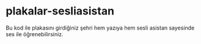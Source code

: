 # plakalar-sesliasistan

Bu kod ile plakasını girdiğiniz şehri hem yazıya hem sesli asistan sayesinde ses ile öğrenebilirsiniz.
